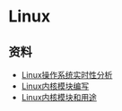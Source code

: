 # Linux

## 资料
* [Linux操作系统实时性分析](https://blog.csdn.net/lu_embedded/article/details/53572620)
* [Linux内核模块编写](https://z.itpub.net/article/detail/960CFAA21C81A16D285B6FE87BFE1569)
* [Linux内核模块和用途](https://www.qycn.com/xzx/article/4989.html)
